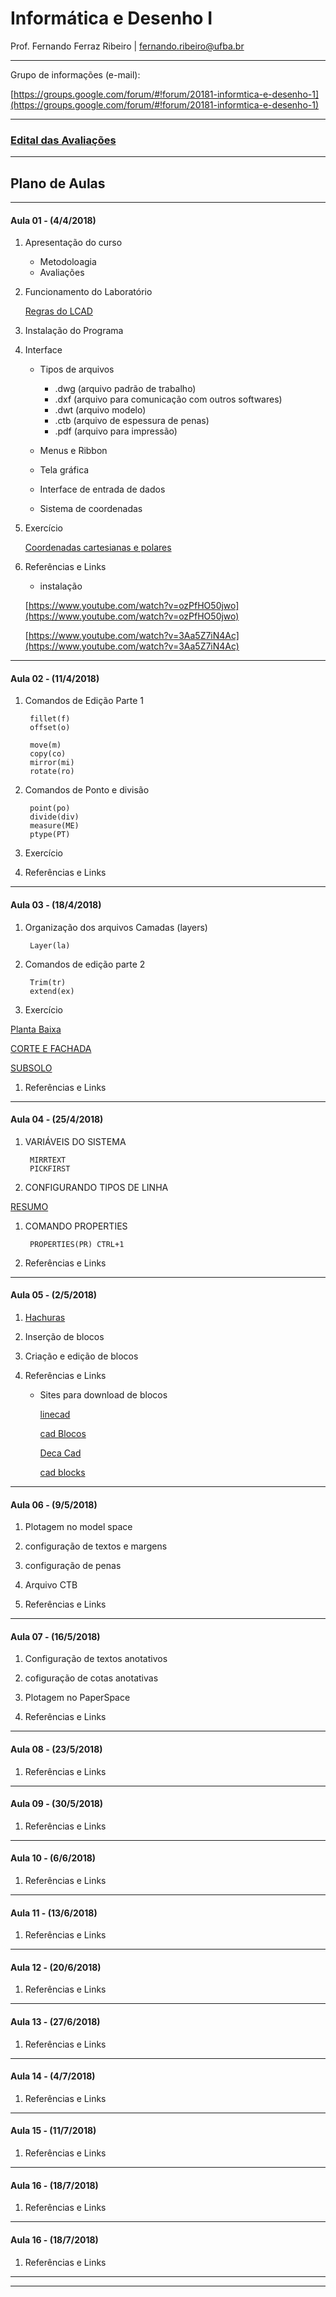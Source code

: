 # Informática e Desenho I

Prof. Fernando Ferraz Ribeiro \| fernando.ribeiro@ufba.br



<hr>

Grupo de informações (e-mail):

[https://groups.google.com/forum/#!forum/20181-informtica-e-desenho-1](https://groups.google.com/forum/#!forum/20181-informtica-e-desenho-1)
<hr>

### [Edital das Avaliações](./EditaisDasAvaliacoes/Readme.md)

<hr>

## Plano de Aulas

<hr>


#### Aula 01 - (4/4/2018)

1. Apresentação do curso

    * Metodoloagia
    * Avaliações

1. Funcionamento do Laboratório

   [Regras do LCAD](./RegrasDoLCAD.md)

1. Instalação do Programa

1. Interface

   - Tipos de arquivos

      - .dwg (arquivo padrão de trabalho)
      - .dxf (arquivo para comunicação com outros softwares)
      - .dwt (arquivo modelo)
      - .ctb (arquivo de espessura de penas)
      - .pdf (arquivo para impressão)

   - Menus e Ribbon

   - Tela gráfica

   - Interface de entrada de dados

   - Sistema de coordenadas

1. Exercício

    [Coordenadas cartesianas e polares](./Exercicio_01_Coordenadas.pdf)    

1. Referências e Links

   - instalação

   [https://www.youtube.com/watch?v=ozPfHO50jwo](https://www.youtube.com/watch?v=ozPfHO50jwo)

   [https://www.youtube.com/watch?v=3Aa5Z7iN4Ac](https://www.youtube.com/watch?v=3Aa5Z7iN4Ac)



<hr>

#### Aula 02 - (11/4/2018)


1. Comandos de Edição Parte 1


        fillet(f)
        offset(o)

        move(m)
        copy(co)
        mirror(mi)
        rotate(ro)


1. Comandos de Ponto e divisão

        point(po)
        divide(div)
        measure(ME)
        ptype(PT)


1. Exercício



1. Referências e Links

<hr>


#### Aula 03 - (18/4/2018)

1. Organização dos arquivos
    Camadas (layers)

        Layer(la)

2. Comandos de edição parte 2

        Trim(tr)
        extend(ex)

1. Exercício


[Planta Baixa](./Exercicio_02_Cabana_Chamberlain.pdf)

[CORTE E FACHADA](./Exercicio_02_Cabana_Chamberlain02.pdf)

[SUBSOLO](./Exercicio_02_Cabana_Chamberlain03.pdf)




1. Referências e Links



<hr>

#### Aula 04 - (25/4/2018)

1. VARIÁVEIS DO SISTEMA

        MIRRTEXT
        PICKFIRST


1. CONFIGURANDO TIPOS DE LINHA

[RESUMO](./tiposDeLinha/apostilaAutocadTiposDeLinha.pdf)

1. COMANDO PROPERTIES

        PROPERTIES(PR) CTRL+1

1. Referências e Links

<hr>


#### Aula 05 - (2/5/2018)

1. [Hachuras](./hacth/hatch.md)

2. Inserção de blocos

3. Criação e edição de blocos

1. Referências e Links

    - Sites para download de blocos

        [linecad](http://www.linecad.com/cad-drawing/architecture/)

        [cad Blocos](http://www.cadblocos.arq.br/)

        [Deca Cad](https://www.deca.com.br/biblioteca/arquivos-2d-e-3d-para-projetos/)

        [cad blocks](http://www.cad-blocks.net/)

<hr>

#### Aula 06 - (9/5/2018)

1. Plotagem no model space

1. configuração de textos e margens

1. configuração de penas

1. Arquivo CTB

1. Referências e Links


<hr>


#### Aula 07 - (16/5/2018)

1. Configuração de textos anotativos

2. cofiguração de cotas anotativas

3. Plotagem no PaperSpace

4. Referências e Links


<hr>

#### Aula 08 - (23/5/2018)

1. Referências e Links




<hr>

#### Aula 09 - (30/5/2018)

1. Referências e Links

<hr>


#### Aula 10 - (6/6/2018)


1. Referências e Links


<hr>


#### Aula 11 - (13/6/2018)

1. Referências e Links


<hr>


#### Aula 12 - (20/6/2018)


1. Referências e Links


<hr>


#### Aula 13 - (27/6/2018)

1. Referências e Links


<hr>

#### Aula 14 - (4/7/2018)

1. Referências e Links

<hr>


#### Aula 15 - (11/7/2018)

1. Referências e Links

<hr>

#### Aula 16 - (18/7/2018)

1. Referências e Links


<hr>


#### Aula 16 - (18/7/2018)

1. Referências e Links

<hr>
<hr>
